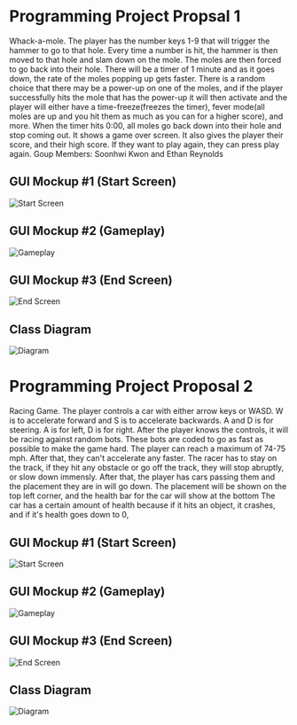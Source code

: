 # Programming Project Propsal 1
Whack-a-mole. The player has the number keys 1-9 that will trigger the hammer to go to that hole. Every time a number is hit, the hammer is then moved to that hole and slam down on the mole. The moles are then forced to go back into their hole. There will be a timer of 1 minute and as it goes down, the rate of the moles popping up gets faster. There is a random choice that there may be a power-up on one of the moles, and if the player successfully hits the mole that has the power-up it will then activate and the player will either have a time-freeze(freezes the timer), fever mode(all moles are up and you hit them as much as you can for a higher score), and more. When the timer hits 0:00, all moles go back down into their hole and stop coming out. It shows a game over screen. It also gives the player their score, and their high score. If they want to play again, they can press play again. 
Goup Members:
Soonhwi Kwon and Ethan Reynolds

## GUI Mockup #1 (Start Screen)
![Start Screen](https://github.com/Sun-Punks/ProgrammingProjectB3/blob/main/images/pixil-frame-0_1.png)

## GUI Mockup #2 (Gameplay)
![Gameplay](https://github.com/Sun-Punks/ProgrammingProjectB3/blob/main/images/pixil-frame-0_3-1.png)

## GUI Mockup #3 (End Screen)
![End Screen](https://github.com/Sun-Punks/ProgrammingProjectB3/blob/main/images/pixil-frame-0_2-1.png)

## Class Diagram
![Diagram](https://github.com/Sun-Punks/ProgrammingProjectB3/blob/main/images/Whack-A-MoleDiagram.jpg?raw=true)

# Programming Project Proposal 2
Racing Game. The player controls a car with either arrow keys or WASD. W is to accelerate forward and S is to accelerate backwards. A and D is for steering. A is for left, D is for right. After the player knows the controls, it will be racing against random bots. These bots are coded to go as fast as possible to make the game hard. The player can reach a maximum of 74-75 mph. After that, they can't accelerate any faster. The racer has to stay on the track, if they hit any obstacle or go off the track, they will stop abruptly, or slow down immensly. After that, the player has cars passing them and the placement they are in will go down. The placement will be shown on the top left corner, and the health bar for the car will show at the bottom The car has a certain amount of health because if it hits an object, it crashes, and if it's health goes down to 0, 

## GUI Mockup #1 (Start Screen)
![Start Screen](https://github.com/Sun-Punks/ProgrammingProjectB3/blob/main/images/20220331_111801.jpg)

## GUI Mockup #2 (Gameplay)
![Gameplay](URL)

## GUI Mockup #3 (End Screen)
![End Screen](URL)

## Class Diagram
![Diagram](https://github.com/Sun-Punks/ProgrammingProjectB3/blob/main/images/RacingGameDiagram(2).jpg?raw=true)
